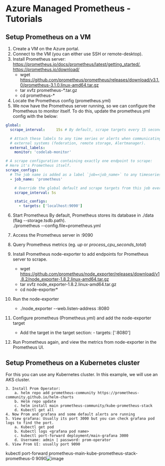 # Azure Managed Prometheus - Tutorials

## Setup Prometheus on a VM

1. Create a VM on the Azure portal.
2. Connect to the VM (you can either use SSH or remote-desktop).
3. Install Prometheus server: https://prometheus.io/docs/prometheus/latest/getting_started/, https://prometheus.io/download/
      - wget https://github.com/prometheus/prometheus/releases/download/v3.1.0/prometheus-3.1.0.linux-amd64.tar.gz
      - tar xvfz prometheus-*.tar.gz
      - cd prometheus-*
4. Locate the Prometheus config (prometheus.yml)
5. We now have the Prometheus server running, so we can configure the Prometheus to monitor itself. To do this, update the prometheus.yml config with the below:

```yaml
global:
  scrape_interval:     15s # By default, scrape targets every 15 seconds.

  # Attach these labels to any time series or alerts when communicating with
  # external systems (federation, remote storage, Alertmanager).
  external_labels:
    monitor: 'codelab-monitor'

# A scrape configuration containing exactly one endpoint to scrape:
# Here it's Prometheus itself.
scrape_configs:
  # The job name is added as a label `job=<job_name>` to any timeseries scraped from this config.
  - job_name: 'prometheus'

    # Override the global default and scrape targets from this job every 5 seconds.
    scrape_interval: 5s

    static_configs:
      - targets: ['localhost:9090']
```

6. Start Prometheus
By default, Prometheus stores its database in ./data (flag --storage.tsdb.path).<br>
./prometheus --config.file=prometheus.yml

7. Access the Prometheus server in <VM IP address>:9090

8. Query Prometheus metrics (eg. *up* or *process_cpu_seconds_total*)

9. Install Prometheus node-exporter to add endpoints for Prometheus server to scrape.

      - wget https://github.com/prometheus/node_exporter/releases/download/v1.8.2/node_exporter-1.8.2.linux-amd64.tar.gz
      - tar xvfz node_exporter-1.8.2.linux-amd64.tar.gz
      - cd node-exporter*

10. Run the node-exporter

	- ./node_exporter --web.listen-address <VM ip address>:8080

11. Configure prometheus (Prometheus.yml) and add the node-exporter target

     - Add the target in the target section:  - targets: ['<VM ip address>:8080']
   
12. Run Prometheus again, and view the metrics from node-exporter in the Prometheus UI.

## Setup Prometheus on a Kubernetes cluster

For this you can use any Kubernetes cluster. In this example, we will use an AKS cluster.

	3. Install Prom Operator:
		a. helm repo add prometheus-community https://prometheus-community.github.io/helm-charts
		b. Helm repo update
		c. helm install main prometheus-community/kube-prometheus-stack
		d. Kubectl get all 
	4. Now Prom and grafana and some default alerts are running
	5. View grafana: Usually its port 3000 but you can check grafana pod logs to find the port.
		a. Kubectl get pod
		b. Kubectl logs <grafana pod name>
		c. kubectl port-forward deployment/main-grafana 3000
		d. Username: admin | password: prom-operator
	6. View Prom UI: usually port 9090
kubectl port-forward prometheus-main-kube-prometheus-stack-prometheus-0 9090![image](https://github.com/user-attachments/assets/87c63e13-28f8-47ff-8e44-dc93e05176b5)

